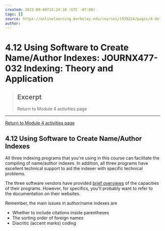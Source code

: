 ```yaml
---
created: 2022-09-06T15:24:18 (UTC -07:00)
tags: []
source: https://onlinelearning.berkeley.edu/courses/1939224/pages/4-dot-12-using-software-to-create-name-slash-author-indexes
author: 
---
```


# 4.12 Using Software to Create Name/Author Indexes: JOURNX477-032 Indexing: Theory and Application

> ## Excerpt
> Return to Module 4 activities page

---
[Return to Module 4 activities page](https://onlinelearning.berkeley.edu/courses/1939224/pages/module-4 "Module 4")

## 4.12 Using Software to Create Name/Author Indexes

All three indexing programs that you're using in this course can facilitate the compiling of name/author indexes. In addition, all three programs have excellent technical support to aid the indexer with specific technical problems.

The three software vendors have provided [brief overviews](https://onlinelearning.berkeley.edu/courses/1939224/pages/module-4-vendors "Module 4 Vendors") of the capacities of their programs. However, for specifics, you'll probably want to refer to the documentation on their websites.

Remember, the main issues in author/name indexes are

-   Whether to include citations inside parentheses
-   The sorting order of foreign names
-   Diacritic (accent marks) coding

